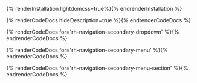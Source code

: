 {% renderInstallation lightdomcss=true%}{% endrenderInstallation %}

{% renderCodeDocs hideDescription=true %}{% endrenderCodeDocs %}

{% renderCodeDocs for='rh-navigation-secondary-dropdown' %}{% endrenderCodeDocs %}

{% renderCodeDocs for='rh-navigation-secondary-menu' %}{% endrenderCodeDocs %}

{% renderCodeDocs for='rh-navigation-secondary-menu-section' %}{% endrenderCodeDocs %}
